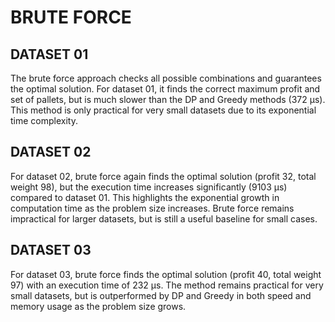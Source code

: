 # BRUTE FORCE

## DATASET 01

The brute force approach checks all possible combinations and guarantees the optimal solution. For dataset 01, it finds the correct maximum profit and set of pallets, but is much slower than the DP and Greedy methods (372 μs). This method is only practical for very small datasets due to its exponential time complexity.

## DATASET 02

For dataset 02, brute force again finds the optimal solution (profit 32, total weight 98), but the execution time increases significantly (9103 μs) compared to dataset 01. This highlights the exponential growth in computation time as the problem size increases. Brute force remains impractical for larger datasets, but is still a useful baseline for small cases.

## DATASET 03

For dataset 03, brute force finds the optimal solution (profit 40, total weight 97) with an execution time of 232 μs. The method remains practical for very small datasets, but is outperformed by DP and Greedy in both speed and memory usage as the problem size grows.
